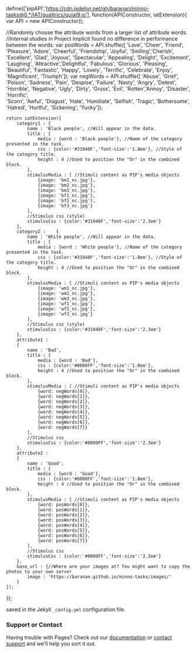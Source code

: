 define(['pipAPI','https://cdn.jsdelivr.net/gh/baranan/minno-tasks@0.*/IAT/qualtrics/quiat9.js'], function(APIConstructor, iatExtension){
	var API = new APIConstructor();
  
  //Randomly choose the attribute words from a larger list of attribute words.
  //Internal studies in Project Implicit found no difference in performance between the words.
  var posWords = API.shuffle([
            'Love', 'Cheer', 'Friend', 'Pleasure', 
            'Adore', 'Cheerful', 'Friendship', 'Joyful', 
            'Smiling','Cherish', 'Excellent', 'Glad', 
            'Joyous', 'Spectacular', 'Appealing', 'Delight', 
            'Excitement', 'Laughing', 'Attractive','Delightful', 
            'Fabulous', 'Glorious', 'Pleasing', 'Beautiful', 
            'Fantastic', 'Happy', 'Lovely', 'Terrific', 
            'Celebrate', 'Enjoy', 'Magnificent', 'Triumph']);
  var negWords = API.shuffle([
            'Abuse', 'Grief', 'Poison', 'Sadness', 
            'Pain', 'Despise', 'Failure', 'Nasty', 
            'Angry', 'Detest', 'Horrible', 'Negative', 
            'Ugly', 'Dirty', 'Gross', 'Evil', 
            'Rotten','Annoy', 'Disaster', 'Horrific',  
            'Scorn', 'Awful', 'Disgust', 'Hate', 
            'Humiliate', 'Selfish', 'Tragic', 'Bothersome', 
            'Hatred', 'Hurtful', 'Sickening', 'Yucky']);
  
    return iatExtension({
        category1 : {
            name : 'Black people', //Will appear in the data.
            title : {
                media : {word : 'Black people'}, //Name of the category presented in the task.
                css : {color:'#31940F','font-size':'1.8em'}, //Style of the category title.
                height : 4 //Used to position the "Or" in the combined block.
            }, 
            stimulusMedia : [ //Stimuli content as PIP's media objects
                {image: 'bm1_nc.jpg'},
                {image: 'bm2_nc.jpg'},
                {image: 'bm3_nc.jpg'},
				{image: 'bf1_nc.jpg'},
                {image: 'bf2_nc.jpg'},                 
				{image: 'bf3_nc.jpg'}     
    	    ],
    		//Stimulus css (style)
    		stimulusCss : {color:'#31940F','font-size':'2.3em'}
        },    
        category2 :    {
            name : 'White people', //Will appear in the data.
            title : {
                media : {word : 'White people'}, //Name of the category presented in the task.
                css : {color:'#31940F','font-size':'1.8em'}, //Style of the category title.
                height : 4 //Used to position the "Or" in the combined block.
            }, 
            stimulusMedia : [ //Stimuli content as PIP's media objects
                {image: 'wm1_nc.jpg'},
                {image: 'wm2_nc.jpg'},
                {image: 'wm3_nc.jpg'},
				{image: 'wf1_nc.jpg'},
            	{image: 'wf2_nc.jpg'},
            	{image: 'wf3_nc.jpg'}
            ],
    		//Stimulus css (style)
    		stimulusCss : {color:'#31940F','font-size':'2.3em'}
        },
		attribute1 :
		{
			name : 'Bad',
			title : {
				media : {word : 'Bad'},
				css : {color:'#0000FF','font-size':'1.8em'},
				height : 4 //Used to position the "Or" in the combined block.
			},
			stimulusMedia : [ //Stimuli content as PIP's media objects
				{word: negWords[0]},
				{word: negWords[1]},
				{word: negWords[2]},
				{word: negWords[3]},
				{word: negWords[4]},
				{word: negWords[5]},
				{word: negWords[6]},
				{word: negWords[7]}
			],
			//Stimulus css
			stimulusCss : {color:'#0000FF','font-size':'2.3em'}
		},
		attribute2 :
		{
			name : 'Good',
			title : {
				media : {word : 'Good'},
				css : {color:'#0000FF','font-size':'1.8em'},
				height : 4 //Used to position the "Or" in the combined block.
			},
			stimulusMedia : [ //Stimuli content as PIP's media objects
				{word: posWords[0]},
				{word: posWords[1]},
				{word: posWords[2]},
				{word: posWords[3]},
				{word: posWords[4]},
				{word: posWords[5]},
				{word: posWords[6]},
				{word: posWords[7]}
			],
			//Stimulus css
			stimulusCss : {color:'#0000FF','font-size':'2.3em'}
		},
        base_url : {//Where are your images at? You might want to copy the photos to your own server
            image : 'https://baranan.github.io/minno-tasks/images/'
        }
    });
});

saved in the Jekyll `_config.yml` configuration file.

### Support or Contact

Having trouble with Pages? Check out our [documentation](https://docs.github.com/categories/github-pages-basics/) or [contact support](https://github.com/contact) and we’ll help you sort it out.
